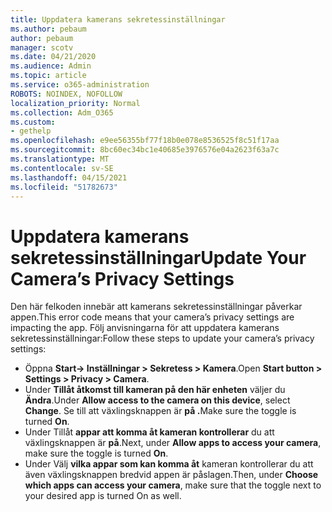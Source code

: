 ```yaml
---
title: Uppdatera kamerans sekretessinställningar
ms.author: pebaum
author: pebaum
manager: scotv
ms.date: 04/21/2020
ms.audience: Admin
ms.topic: article
ms.service: o365-administration
ROBOTS: NOINDEX, NOFOLLOW
localization_priority: Normal
ms.collection: Adm_O365
ms.custom:
- gethelp
ms.openlocfilehash: e9ee56355bf77f18b0e078e8536525f8c51f17aa
ms.sourcegitcommit: 8bc60ec34bc1e40685e3976576e04a2623f63a7c
ms.translationtype: MT
ms.contentlocale: sv-SE
ms.lasthandoff: 04/15/2021
ms.locfileid: "51782673"
---
```

# <a name="update-your-cameras-privacy-settings"></a><span data-ttu-id="132b1-102">Uppdatera kamerans sekretessinställningar</span><span class="sxs-lookup"><span data-stu-id="132b1-102">Update Your Camera’s Privacy Settings</span></span>

<span data-ttu-id="132b1-103">Den här felkoden innebär att kamerans sekretessinställningar påverkar appen.</span><span class="sxs-lookup"><span data-stu-id="132b1-103">This error code means that your camera’s privacy settings are impacting the app.</span></span> <span data-ttu-id="132b1-104">Följ anvisningarna för att uppdatera kamerans sekretessinställningar:</span><span class="sxs-lookup"><span data-stu-id="132b1-104">Follow these steps to update your camera’s privacy settings:</span></span>

- <span data-ttu-id="132b1-105">Öppna **Start-> Inställningar > Sekretess > Kamera**.</span><span class="sxs-lookup"><span data-stu-id="132b1-105">Open **Start button > Settings > Privacy > Camera**.</span></span>
- <span data-ttu-id="132b1-106">Under **Tillåt åtkomst till kameran på den här enheten** väljer du **Ändra**.</span><span class="sxs-lookup"><span data-stu-id="132b1-106">Under **Allow access to the camera on this device**, select **Change**.</span></span> <span data-ttu-id="132b1-107">Se till att växlingsknappen är **på .**</span><span class="sxs-lookup"><span data-stu-id="132b1-107">Make sure the toggle is turned **On**.</span></span>
- <span data-ttu-id="132b1-108">Under Tillåt **appar att komma åt kameran kontrollerar** du att växlingsknappen är **på**.</span><span class="sxs-lookup"><span data-stu-id="132b1-108">Next, under **Allow apps to access your camera**, make sure the toggle is turned **On**.</span></span>
- <span data-ttu-id="132b1-109">Under Välj **vilka appar som kan komma åt** kameran kontrollerar du att även växlingsknappen bredvid appen är påslagen.</span><span class="sxs-lookup"><span data-stu-id="132b1-109">Then, under **Choose which apps can access your camera**, make sure that the toggle next to your desired app is turned On as well.</span></span>
